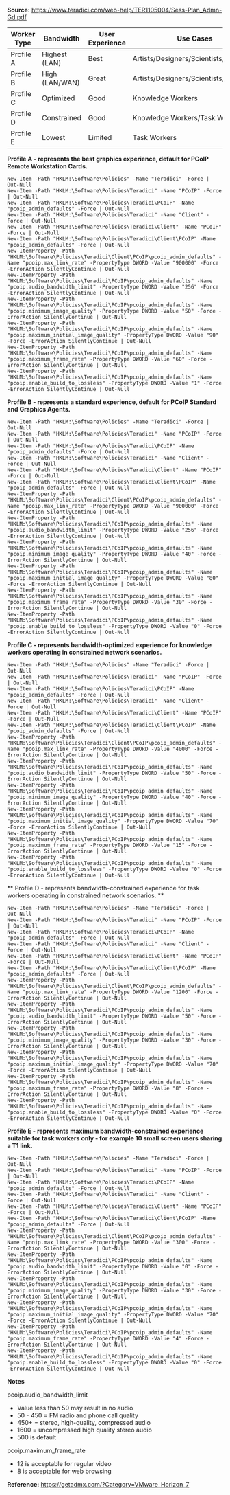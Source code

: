 **Source:** https://www.teradici.com/web-help/TER1105004/Sess-Plan_Admn-Gd.pdf

| Worker Type | Bandwidth | User Experience | Use Cases |
|-------------|-----------|-----------------|-----------|
| Profile A | Highest (LAN) | Best | Artists/Designers/Scientists/Engineers |
| Profile B | High (LAN/WAN) | Great | Artists/Designers/Scientists/Engineers |
| Profile C | Optimized | Good | Knowledge Workers |
| Profile D | Constrained | Good | Knowledge Workers/Task Workers |
| Profile E | Lowest | Limited | Task Workers |


**Profile A - represents the best graphics experience, default for PCoIP Remote Workstation Cards.**
```
New-Item -Path "HKLM:\Software\Policies" -Name "Teradici" -Force | Out-Null
New-Item -Path "HKLM:\Software\Policies\Teradici" -Name "PCoIP" -Force | Out-Null
New-Item -Path "HKLM:\Software\Policies\Teradici\PCoIP" -Name "pcoip_admin_defaults" -Force | Out-Null
New-Item -Path "HKLM:\Software\Policies\Teradici" -Name "Client" -Force | Out-Null
New-Item -Path "HKLM:\Software\Policies\Teradici\Client" -Name "PCoIP" -Force | Out-Null
New-Item -Path "HKLM:\Software\Policies\Teradici\Client\PCoIP" -Name "pcoip_admin_defaults" -Force | Out-Null
New-ItemProperty -Path "HKLM:\Software\Policies\Teradici\Client\PCoIP\pcoip_admin_defaults" -Name "pcoip.max_link_rate" -PropertyType DWORD -Value "900000" -Force -ErrorAction SilentlyContinue | Out-Null
New-ItemProperty -Path "HKLM:\Software\Policies\Teradici\PCoIP\pcoip_admin_defaults" -Name "pcoip.audio_bandwidth_limit" -PropertyType DWORD -Value "256" -Force -ErrorAction SilentlyContinue | Out-Null
New-ItemProperty -Path "HKLM:\Software\Policies\Teradici\PCoIP\pcoip_admin_defaults" -Name "pcoip.minimum_image_quality" -PropertyType DWORD -Value "50" -Force -ErrorAction SilentlyContinue | Out-Null
New-ItemProperty -Path "HKLM:\Software\Policies\Teradici\PCoIP\pcoip_admin_defaults" -Name "pcoip.maximum_initial_image_quality" -PropertyType DWORD -Value "90" -Force -ErrorAction SilentlyContinue | Out-Null
New-ItemProperty -Path "HKLM:\Software\Policies\Teradici\PCoIP\pcoip_admin_defaults" -Name "pcoip.maximum_frame_rate" -PropertyType DWORD -Value "60" -Force -ErrorAction SilentlyContinue | Out-Null
New-ItemProperty -Path "HKLM:\Software\Policies\Teradici\PCoIP\pcoip_admin_defaults" -Name "pcoip.enable_build_to_lossless" -PropertyType DWORD -Value "1" -Force -ErrorAction SilentlyContinue | Out-Null
```

**Profile B - represents a standard experience, default for PCoIP Standard and Graphics Agents.**
```
New-Item -Path "HKLM:\Software\Policies" -Name "Teradici" -Force | Out-Null
New-Item -Path "HKLM:\Software\Policies\Teradici" -Name "PCoIP" -Force | Out-Null
New-Item -Path "HKLM:\Software\Policies\Teradici\PCoIP" -Name "pcoip_admin_defaults" -Force | Out-Null
New-Item -Path "HKLM:\Software\Policies\Teradici" -Name "Client" -Force | Out-Null
New-Item -Path "HKLM:\Software\Policies\Teradici\Client" -Name "PCoIP" -Force | Out-Null
New-Item -Path "HKLM:\Software\Policies\Teradici\Client\PCoIP" -Name "pcoip_admin_defaults" -Force | Out-Null
New-ItemProperty -Path "HKLM:\Software\Policies\Teradici\Client\PCoIP\pcoip_admin_defaults" -Name "pcoip.max_link_rate" -PropertyType DWORD -Value "900000" -Force -ErrorAction SilentlyContinue | Out-Null
New-ItemProperty -Path "HKLM:\Software\Policies\Teradici\PCoIP\pcoip_admin_defaults" -Name "pcoip.audio_bandwidth_limit" -PropertyType DWORD -Value "256" -Force -ErrorAction SilentlyContinue | Out-Null
New-ItemProperty -Path "HKLM:\Software\Policies\Teradici\PCoIP\pcoip_admin_defaults" -Name "pcoip.minimum_image_quality" -PropertyType DWORD -Value "40" -Force -ErrorAction SilentlyContinue | Out-Null
New-ItemProperty -Path "HKLM:\Software\Policies\Teradici\PCoIP\pcoip_admin_defaults" -Name "pcoip.maximum_initial_image_quality" -PropertyType DWORD -Value "80" -Force -ErrorAction SilentlyContinue | Out-Null
New-ItemProperty -Path "HKLM:\Software\Policies\Teradici\PCoIP\pcoip_admin_defaults" -Name "pcoip.maximum_frame_rate" -PropertyType DWORD -Value "30" -Force -ErrorAction SilentlyContinue | Out-Null
New-ItemProperty -Path "HKLM:\Software\Policies\Teradici\PCoIP\pcoip_admin_defaults" -Name "pcoip.enable_build_to_lossless" -PropertyType DWORD -Value "0" -Force -ErrorAction SilentlyContinue | Out-Null
```

**Profile C - represents bandwidth-optimized experience for knowledge workers operating in constrained network scenarios.**
```
New-Item -Path "HKLM:\Software\Policies" -Name "Teradici" -Force | Out-Null
New-Item -Path "HKLM:\Software\Policies\Teradici" -Name "PCoIP" -Force | Out-Null
New-Item -Path "HKLM:\Software\Policies\Teradici\PCoIP" -Name "pcoip_admin_defaults" -Force | Out-Null
New-Item -Path "HKLM:\Software\Policies\Teradici" -Name "Client" -Force | Out-Null
New-Item -Path "HKLM:\Software\Policies\Teradici\Client" -Name "PCoIP" -Force | Out-Null
New-Item -Path "HKLM:\Software\Policies\Teradici\Client\PCoIP" -Name "pcoip_admin_defaults" -Force | Out-Null
New-ItemProperty -Path "HKLM:\Software\Policies\Teradici\Client\PCoIP\pcoip_admin_defaults" -Name "pcoip.max_link_rate" -PropertyType DWORD -Value "4000" -Force -ErrorAction SilentlyContinue | Out-Null
New-ItemProperty -Path "HKLM:\Software\Policies\Teradici\PCoIP\pcoip_admin_defaults" -Name "pcoip.audio_bandwidth_limit" -PropertyType DWORD -Value "50" -Force -ErrorAction SilentlyContinue | Out-Null
New-ItemProperty -Path "HKLM:\Software\Policies\Teradici\PCoIP\pcoip_admin_defaults" -Name "pcoip.minimum_image_quality" -PropertyType DWORD -Value "40" -Force -ErrorAction SilentlyContinue | Out-Null
New-ItemProperty -Path "HKLM:\Software\Policies\Teradici\PCoIP\pcoip_admin_defaults" -Name "pcoip.maximum_initial_image_quality" -PropertyType DWORD -Value "70" -Force -ErrorAction SilentlyContinue | Out-Null
New-ItemProperty -Path "HKLM:\Software\Policies\Teradici\PCoIP\pcoip_admin_defaults" -Name "pcoip.maximum_frame_rate" -PropertyType DWORD -Value "15" -Force -ErrorAction SilentlyContinue | Out-Null
New-ItemProperty -Path "HKLM:\Software\Policies\Teradici\PCoIP\pcoip_admin_defaults" -Name "pcoip.enable_build_to_lossless" -PropertyType DWORD -Value "0" -Force -ErrorAction SilentlyContinue | Out-Null
```

** Profile D - represents bandwidth-constrained experience for task workers operating in constrained network scenarios. **
```
New-Item -Path "HKLM:\Software\Policies" -Name "Teradici" -Force | Out-Null
New-Item -Path "HKLM:\Software\Policies\Teradici" -Name "PCoIP" -Force | Out-Null
New-Item -Path "HKLM:\Software\Policies\Teradici\PCoIP" -Name "pcoip_admin_defaults" -Force | Out-Null
New-Item -Path "HKLM:\Software\Policies\Teradici" -Name "Client" -Force | Out-Null
New-Item -Path "HKLM:\Software\Policies\Teradici\Client" -Name "PCoIP" -Force | Out-Null
New-Item -Path "HKLM:\Software\Policies\Teradici\Client\PCoIP" -Name "pcoip_admin_defaults" -Force | Out-Null
New-ItemProperty -Path "HKLM:\Software\Policies\Teradici\Client\PCoIP\pcoip_admin_defaults" -Name "pcoip.max_link_rate" -PropertyType DWORD -Value "1200" -Force -ErrorAction SilentlyContinue | Out-Null
New-ItemProperty -Path "HKLM:\Software\Policies\Teradici\PCoIP\pcoip_admin_defaults" -Name "pcoip.audio_bandwidth_limit" -PropertyType DWORD -Value "50" -Force -ErrorAction SilentlyContinue | Out-Null
New-ItemProperty -Path "HKLM:\Software\Policies\Teradici\PCoIP\pcoip_admin_defaults" -Name "pcoip.minimum_image_quality" -PropertyType DWORD -Value "30" -Force -ErrorAction SilentlyContinue | Out-Null
New-ItemProperty -Path "HKLM:\Software\Policies\Teradici\PCoIP\pcoip_admin_defaults" -Name "pcoip.maximum_initial_image_quality" -PropertyType DWORD -Value "70" -Force -ErrorAction SilentlyContinue | Out-Null
New-ItemProperty -Path "HKLM:\Software\Policies\Teradici\PCoIP\pcoip_admin_defaults" -Name "pcoip.maximum_frame_rate" -PropertyType DWORD -Value "8" -Force -ErrorAction SilentlyContinue | Out-Null
New-ItemProperty -Path "HKLM:\Software\Policies\Teradici\PCoIP\pcoip_admin_defaults" -Name "pcoip.enable_build_to_lossless" -PropertyType DWORD -Value "0" -Force -ErrorAction SilentlyContinue | Out-Null
```

**Profile E - represents maximum bandwidth-constrained experience suitable for task workers only - for example 10 small screen users sharing a T1 link.**
```
New-Item -Path "HKLM:\Software\Policies" -Name "Teradici" -Force | Out-Null
New-Item -Path "HKLM:\Software\Policies\Teradici" -Name "PCoIP" -Force | Out-Null
New-Item -Path "HKLM:\Software\Policies\Teradici\PCoIP" -Name "pcoip_admin_defaults" -Force | Out-Null
New-Item -Path "HKLM:\Software\Policies\Teradici" -Name "Client" -Force | Out-Null
New-Item -Path "HKLM:\Software\Policies\Teradici\Client" -Name "PCoIP" -Force | Out-Null
New-Item -Path "HKLM:\Software\Policies\Teradici\Client\PCoIP" -Name "pcoip_admin_defaults" -Force | Out-Null
New-ItemProperty -Path "HKLM:\Software\Policies\Teradici\Client\PCoIP\pcoip_admin_defaults" -Name "pcoip.max_link_rate" -PropertyType DWORD -Value "300" -Force -ErrorAction SilentlyContinue | Out-Null
New-ItemProperty -Path "HKLM:\Software\Policies\Teradici\PCoIP\pcoip_admin_defaults" -Name "pcoip.audio_bandwidth_limit" -PropertyType DWORD -Value "0" -Force -ErrorAction SilentlyContinue | Out-Null
New-ItemProperty -Path "HKLM:\Software\Policies\Teradici\PCoIP\pcoip_admin_defaults" -Name "pcoip.minimum_image_quality" -PropertyType DWORD -Value "30" -Force -ErrorAction SilentlyContinue | Out-Null
New-ItemProperty -Path "HKLM:\Software\Policies\Teradici\PCoIP\pcoip_admin_defaults" -Name "pcoip.maximum_initial_image_quality" -PropertyType DWORD -Value "70" -Force -ErrorAction SilentlyContinue | Out-Null
New-ItemProperty -Path "HKLM:\Software\Policies\Teradici\PCoIP\pcoip_admin_defaults" -Name "pcoip.maximum_frame_rate" -PropertyType DWORD -Value "4" -Force -ErrorAction SilentlyContinue | Out-Null
New-ItemProperty -Path "HKLM:\Software\Policies\Teradici\PCoIP\pcoip_admin_defaults" -Name "pcoip.enable_build_to_lossless" -PropertyType DWORD -Value "0" -Force -ErrorAction SilentlyContinue | Out-Null
```

**Notes**

pcoip.audio_bandwidth_limit
* Value less than 50 may result in no audio
* 50 - 450 = FM radio and phone call quality
* 450+ = stereo, high-quality, compressed audio
* 1600 = uncompressed high quality stereo audio
* 500 is default

pcoip.maximum_frame_rate
* 12 is acceptable for regular video
* 8 is acceptable for web browsing

**Reference:** https://getadmx.com/?Category=VMware_Horizon_7
